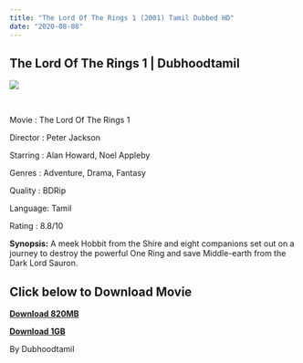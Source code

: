```yaml
---
title: "The Lord Of The Rings 1 (2001) Tamil Dubbed HD"
date: "2020-08-08"
---
```


## **The Lord Of The Rings 1 | Dubhoodtamil**

[![](https://1.bp.blogspot.com/-jEDa-6l--cc/Xy6h-v4514I/AAAAAAAAB9M/8vg_EX5M1YAV61NKR27qppiGD41iMsW-QCNcBGAsYHQ/w345-h512/unnamed.jpg)](https://1.bp.blogspot.com/-jEDa-6l--cc/Xy6h-v4514I/AAAAAAAAB9M/8vg_EX5M1YAV61NKR27qppiGD41iMsW-QCNcBGAsYHQ/s512/unnamed.jpg)

[  
](https://1.bp.blogspot.com/-cB3nfOFOGW8/Xy6hfPigv0I/AAAAAAAAB9E/DC6pqXjTWhEZPjobp2ufj6hRTO8_3cvMQCNcBGAsYHQ/s1500/85{7c91919003b18fbfe18f8d0a8715b92cf9e57c9a8b9d318e5deae4019927ce00}2BA.jpg)

Movie : The Lord Of The Rings 1

Director : Peter Jackson

Starring : Alan Howard, Noel Appleby

Genres : Adventure, Drama, Fantasy

Quality : BDRip 

Language: Tamil

Rating : 8.8/10 

**Synopsis:** A meek Hobbit from the Shire and eight companions set out on a journey to destroy the powerful One Ring and save Middle-earth from the Dark Lord Sauron.

## **Click below to Download Movie**

**[Download 820MB](https://oncehelp.com/lord-821mb)**

**[Download 1GB](https://oncehelp.com/lord-1GB)**

By Dubhoodtamil
